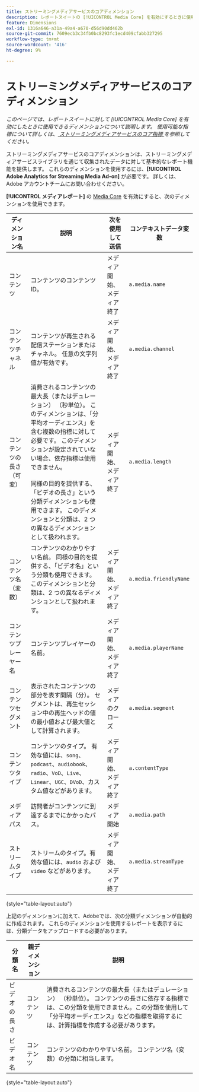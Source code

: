 ```yaml
---
title: ストリーミングメディアサービスのコアディメンション
description: レポートスイートの [!UICONTROL Media Core] を有効にするときに使用できるディメンションです。
feature: Dimensions
exl-id: 1316a646-a31a-49a4-a670-d56d90dd462b
source-git-commit: 7609ecb3c34fb0bc8293fc1ecd409cfabb327295
workflow-type: tm+mt
source-wordcount: '416'
ht-degree: 9%

---
```


# ストリーミングメディアサービスのコアディメンション

*このページでは、レポートスイートに対して [!UICONTROL Media Core] を有効にしたときに使用できるディメンションについて説明します。 使用可能な指標について詳しくは、[ ストリーミングメディアサービスのコア指標 ](../metrics/sm-core.md) を参照してください。*

ストリーミングメディアサービスのコアディメンションは、ストリーミングメディアサービスライブラリを通じて収集されたデータに対して基本的なレポート機能を提供します。 これらのディメンションを使用するには、**[!UICONTROL Adobe Analytics for Streaming Media Ad-on]** が必要です。 詳しくは、Adobe アカウントチームにお問い合わせください。

**[!UICONTROL メディアレポート]** の [Media Core](/help/admin/admin/c-manage-report-suites/c-edit-report-suites/media-management.md) を有効にすると、次のディメンションを使用できます。

| ディメンション名 | 説明 | 次を使用して送信 | コンテキストデータ変数 |
| --- | --- | --- | --- |
| コンテンツ | コンテンツのコンテンツ ID。 | メディア開始、メディア終了 | `a.media.name` |
| コンテンツチャネル | コンテンツが再生される配信ステーションまたはチャネル。 任意の文字列値が有効です。 | メディア開始、メディア終了 | `a.media.channel` |
| コンテンツの長さ（可変） | 消費されるコンテンツの最大長（またはデュレーション） （秒単位）。 このディメンションは、「分平均オーディエンス」を含む複数の指標に対して必要です。 このディメンションが設定されていない場合、依存指標は使用できません。<br><br> 同様の目的を提供する、「ビデオの長さ」という分類ディメンションも使用できます。 このディメンションと分類は、2 つの異なるディメンションとして扱われます。 | メディア開始、メディア終了 | `a.media.length` |
| コンテンツ名（変数） | コンテンツのわかりやすい名前。 同様の目的を提供する、「ビデオ名」という分類も使用できます。 このディメンションと分類は、2 つの異なるディメンションとして扱われます。 | メディア開始、メディア終了 | `a.media.friendlyName` |
| コンテンツプレーヤー名 | コンテンツプレイヤーの名前。 | メディア開始、メディア終了 | `a.media.playerName` |
| コンテンツセグメント | 表示されたコンテンツの部分を表す間隔（分）。 セグメントは、再生セッション中の再生ヘッドの値の最小値および最大値として計算されます。 | メディアのクローズ | `a.media.segment` |
| コンテンツタイプ | コンテンツのタイプ。 有効な値には、`song`、`podcast`、`audiobook`、`radio`、`VoD`、`Live`、`Linear`、`UGC`、`DVoD`、カスタム値などがあります。 | メディア開始、メディア終了 | `a.contentType` |
| メディアパス | 訪問者がコンテンツに到達するまでにかかったパス。 | メディア開始 | `a.media.path` |
| ストリームタイプ | ストリームのタイプ。有効な値には、`audio` および `video` などがあります。 | メディア開始、メディア終了 | `a.media.streamType` |

{style="table-layout:auto"}

上記のディメンションに加えて、Adobeでは、次の分類ディメンションが自動的に作成されます。 これらのディメンションを使用するレポートを表示するには、分類データをアップロードする必要があります。

| 分類名 | 親ディメンション | 説明 |
| --- | --- | --- |
| ビデオの長さ | コンテンツ | 消費されるコンテンツの最大長（またはデュレーション） （秒単位）。 コンテンツの長さに依存する指標では、この分類を使用できません。この分類を使用して「分平均オーディエンス」などの指標を取得するには、計算指標を作成する必要があります。 |
| ビデオ名 | コンテンツ | コンテンツのわかりやすい名前。 コンテンツ名（変数）の分類に相当します。 |

{style="table-layout:auto"}
